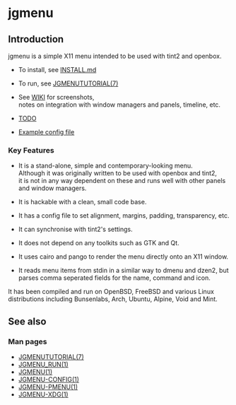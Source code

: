 jgmenu
======

Introduction
------------

jgmenu is a simple X11 menu intended to be used with tint2 and openbox.

  - To install, see [INSTALL.md](INSTALL.mc)  

  - To run, see [JGMENUTUTORIAL(7)](docs/manual/jgmenututorial.7.md)  

  - See [WIKI](https://github.com/johanmalm/jgmenu/wiki) for screenshots,  
    notes on integration with window managers and panels, timeline, etc.

  - [TODO](TODO)  

  - [Example config file](docs/jgmenurc)  

### Key Features

  - It is a stand-alone, simple and contemporary-looking menu.  
    Although it was originally written to be used with openbox and tint2,  
    it is not in any way dependent on these and runs well with other panels  
    and window managers.  

  - It is hackable with a clean, small code base.  

  - It has a config file to set alignment, margins, padding, transparency, etc.  

  - It can synchronise with tint2's settings.  

  - It does not depend on any toolkits such as GTK and Qt.  

  - It uses cairo and pango to render the menu directly onto an X11 window.  

  - It reads menu items from stdin in a similar way to dmenu and dzen2, but  
    parses comma seperated fields for the name, command and icon.  

It has been compiled and run on OpenBSD, FreeBSD and various Linux  
distributions including Bunsenlabs, Arch, Ubuntu, Alpine, Void and Mint.

See also
--------

### Man pages

  - [JGMENUTUTORIAL(7)](docs/manual/jgmenututorial.7.md)
  - [JGMENU_RUN(1)](docs/manual/jgmenu_run.1.md)
  - [JGMENU(1)](docs/manual/jgmenu.1.md)
  - [JGMENU-CONFIG(1)](docs/manual/jgmenu-config.1.md)
  - [JGMENU-PMENU(1)](docs/manual/jgmenu-pmenu.1.md)
  - [JGMENU-XDG(1)](docs/manual/jgmenu-xdg.1.md)

